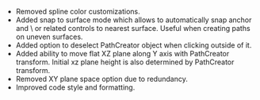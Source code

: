 - Removed spline color customizations.
- Added snap to surface mode which allows to automatically snap anchor and \ or related controls to nearest surface. Useful when creating paths on uneven surfaces.
- Added option to deselect PathCreator object when clicking outside of it.
- Added ability to move flat XZ plane along Y axis with PathCreator transform. Initial xz plane height is also determined by PathCreator transform.
- Removed XY plane space option due to redundancy. 
- Improved code style and formatting.